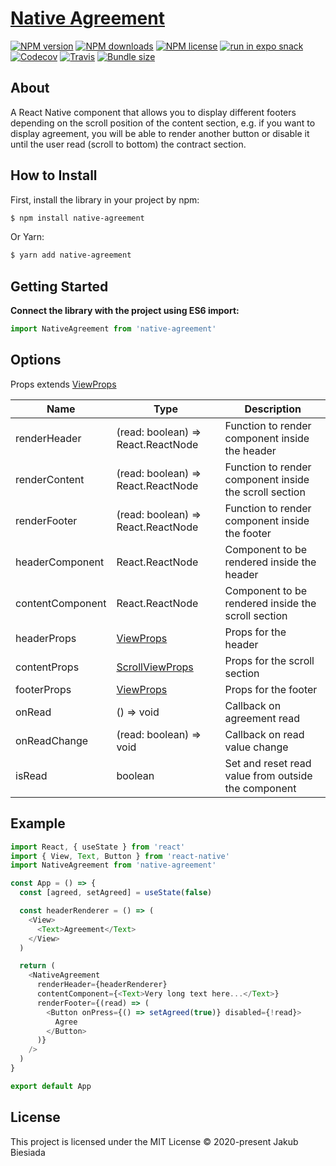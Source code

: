 # [Native Agreement](https://github.com/native-ly/native-agreement)

[![NPM version](https://flat.badgen.net/npm/v/native-agreement)](https://www.npmjs.com/package/native-agreement)
[![NPM downloads](https://flat.badgen.net/npm/dm/native-agreement)](https://www.npmjs.com/package/native-agreement)
[![NPM license](https://flat.badgen.net/npm/license/native-agreement)](https://www.npmjs.com/package/native-agreement)
[![run in expo snack](https://img.shields.io/badge/Run%20in%20Snack-4630EB?style=flat-square&logo=EXPO&labelColor=FFF&logoColor=000)](https://snack.expo.io/@jbiesiada/native-agreement)
[![Codecov](https://flat.badgen.net/codecov/c/github/native-ly/native-agreement)](https://codecov.io/gh/native-ly/native-agreement)
[![Travis](https://flat.badgen.net/travis/native-ly/native-agreement)](https://app.travis-ci.com/github/native-ly/native-agreement)
[![Bundle size](https://flat.badgen.net/packagephobia/install/native-agreement)](https://packagephobia.com/result?p=native-agreement)

## About

A React Native component that allows you to display different footers depending on the scroll position of the content section, e.g. if you want to display agreement, you will be able to render another button or disable it until the user read (scroll to bottom) the contract section.

## How to Install

First, install the library in your project by npm:

```sh
$ npm install native-agreement
```

Or Yarn:

```sh
$ yarn add native-agreement
```

## Getting Started

**Connect the library with the project using ES6 import:**

```js
import NativeAgreement from 'native-agreement'
```

## Options

Props extends [ViewProps](https://reactnative.dev/docs/view#props)

<!-- TODO add defaults -->
<!-- TODO add links to prop types docs -->

| Name             | Type                                                             | Description                                            |
| ---------------- | ---------------------------------------------------------------- | ------------------------------------------------------ |
| renderHeader     | (read: boolean) => React.ReactNode                               | Function to render component inside the header         |
| renderContent    | (read: boolean) => React.ReactNode                               | Function to render component inside the scroll section |
| renderFooter     | (read: boolean) => React.ReactNode                               | Function to render component inside the footer         |
| headerComponent  | React.ReactNode                                                  | Component to be rendered inside the header             |
| contentComponent | React.ReactNode                                                  | Component to be rendered inside the scroll section     |
| headerProps      | [ViewProps](https://reactnative.dev/docs/view#props)             | Props for the header                                   |
| contentProps     | [ScrollViewProps](https://reactnative.dev/docs/scrollview#props) | Props for the scroll section                           |
| footerProps      | [ViewProps](https://reactnative.dev/docs/view#props)             | Props for the footer                                   |
| onRead           | () => void                                                       | Callback on agreement read                             |
| onReadChange     | (read: boolean) => void                                          | Callback on read value change                          |
| isRead           | boolean                                                          | Set and reset read value from outside the component    |

## Example

```js
import React, { useState } from 'react'
import { View, Text, Button } from 'react-native'
import NativeAgreement from 'native-agreement'

const App = () => {
  const [agreed, setAgreed] = useState(false)

  const headerRenderer = () => (
    <View>
      <Text>Agreement</Text>
    </View>
  )

  return (
    <NativeAgreement
      renderHeader={headerRenderer}
      contentComponent={<Text>Very long text here...</Text>}
      renderFooter={(read) => (
        <Button onPress={() => setAgreed(true)} disabled={!read}>
          Agree
        </Button>
      )}
    />
  )
}

export default App
```

## License

This project is licensed under the MIT License © 2020-present Jakub Biesiada
